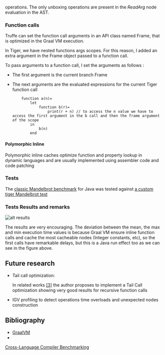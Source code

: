 operations. The only unboxing operations are present in the *ReadArg* node evaluation in the AST.

### Function calls

Truffe can set the function call arguments in an API class named Frame, that is optimized in the Graal VM execution.

In Tiger, we have nested functions args scopes. For this reason, I added an extra argument in the Frame object passed to a function call.

To pass arguments to a function call, I set the arguments as follows :
   - The first argument is the current branch Frame
   - The next arguments are the evaluated expressions for the current Tiger function call
    
        ```
            function a(n)=
                let
                    function b(r)=
                        print(r + n) // to access the n value we have to access the first argument in the b call and then the frame argument of the scope
                in
                    b(n)
                end
        ```
        
        
#### Polymorphic Inline
Polymorphic inline caches optimize function and property lookup in dynamic languages and are usually implemented using assembler code and code patching

### Tests

The <a href="https://github.com/smarr/Classic-Benchmarks/blob/master/benchmarks/Mandelbrot.java#L42ß">classic Mandelbrot benchmark</a> for Java was tested against <a href="https://github.com/Jacarte/tiger-Graal/src/tests/mandelbrot.tiger">a custom tiger Mandelbrot test<a>

### Tests Results and remarks

![alt results](/assets/img/result.png)

The results are very encouraging. The deviation between the mean, the max and min execution time values is because Graal VM ensure inline function calls and cache the most cacheable nodes (Integer constants, etc), so the first calls have remarkable delays, but this is a Java run effect too as we can see in the figure above.




## Future research
- Tail call optimization:

    In related works <a href="http://cesquivias.github.io/blog/2015/01/15/writing-a-language-in-truffle-part-4-adding-features-the-truffle-way/">[3]</a> the author proposes to implement a Tail Call optimization showing very good results for recursive function calls
- IGV profiling to detect operations time overloads and unexpected nodes construction

    
## Bibliography

- <a href="https://www.GraalVM.org" id="bib1">GraalVM</a>
- <a id="bib2" href="http://stefan-marr.de/papers/dls-marr-et-al-cross-language-compiler-benchmarking-are-we-fast-yet/">
Cross-Language Compiler Benchmarking</a>